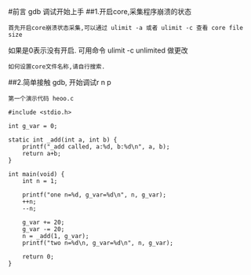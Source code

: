 #前言 gdb 调试开始上手
##1.开启core,采集程序崩溃的状态

    首先开启core崩溃状态采集,可以通过 ulimit -a 或者 ulimit -c 查看 core file size
如果是0表示没有开启. 可用命令 ulimit -c unlimited 做更改

    如何设置core文件名称,请自行搜索.
 
##2.简单接触 gdb, 开始调试r n p

    第一个演示代码 heoo.c

    #include <stdio.h>
    
    int g_var = 0;
    
    static int _add(int a, int b) {
        printf("_add called, a:%d, b:%d\n", a, b);
        return a+b;
    }
    
    int main(void) {
        int n = 1;
        
        printf("one n=%d, g_var=%d\n", n, g_var);
        ++n;
        --n;
        
        g_var += 20;
        g_var -= 20;
        n = _add(1, g_var);
        printf("two n=%d\n, g_var=%d\n", n, g_var);
        
        return 0;
    }
